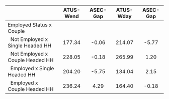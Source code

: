
|                      |    ATUS-Wend |     ASEC-Gap |    ATUS-Wday |     ASEC-Gap |
| -------------------- | :----------: | :----------: | :----------: | :----------: |
| Employed Status x Couple |              |              |              |              |
| &nbsp;&nbsp;Not Employed x Single Headed HH |       177.34 |        -0.06 |       214.07 |        -5.77 |
| &nbsp;&nbsp;Not Employed x Couple Headed HH |       228.05 |        -0.18 |       265.99 |         1.20 |
| &nbsp;&nbsp;Employed x Single Headed HH |       204.20 |        -5.75 |       134.04 |         2.15 |
| &nbsp;&nbsp;Employed x Couple Headed HH |       236.24 |         4.29 |       164.40 |        -0.18 |

